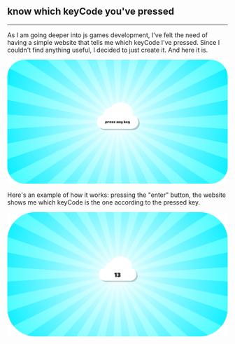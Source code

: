 ## know which keyCode you've pressed
---
As I am going deeper into js games development, I've felt the need of having a simple website that tells me which keyCode I've pressed. Since I couldn't find anything useful, I decided to just create it. And here it is.

![web](/img/websiteStart.png)

Here's an example of how it works: pressing the "enter" button, the website shows me which keyCode is the one according to the pressed key. 

![web](/img/websiteKeyEnter.png)
